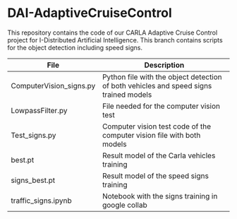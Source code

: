 # DAI-AdaptiveCruiseControl
This repository contains the code of our CARLA Adaptive Cruise Control project for I-Distributed Artificial Intelligence.
This branch contains scripts for the object detection including speed signs.

| File | Description |
| ---- | ---- |
| ComputerVision_signs.py | Python file with the object detection of both vehicles and speed signs trained models |
| LowpassFilter.py | File needed for the computer vision test |
| Test_signs.py | Computer vision test code of the computer vision file with both models |
| best.pt | Result model of the Carla vehicles training |
| signs_best.pt | Result model of the speed signs training |
| traffic_signs.ipynb | Notebook with the signs training in google collab |



